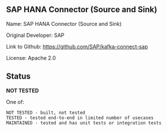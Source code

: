 ## SAP HANA Connector (Source and Sink)

Name: SAP HANA Connector (Source and Sink)

Original Developer: SAP

Link to Github: https://github.com/SAP/kafka-connect-sap

License: Apache 2.0

## Status

**NOT TESTED**

One of:
```text
NOT TESTED - built, not tested
TESTED - tested end-to-end in limited number of usecases
MAINTAINED - tested and has unit tests or integration tests
```
